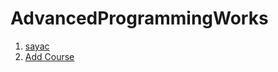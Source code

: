 # AdvancedProgrammingWorks
1. [sayac](https://enestrz.github.io/AdvancedProgrammingWorks/charcount.html)
2. [Add Course](https://enestrz.github.io/AdvancedProgrammingWorks/AddCourse.html)

